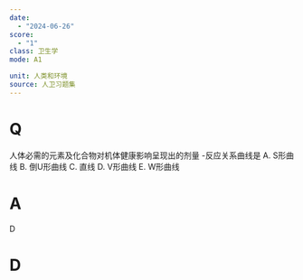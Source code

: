 ```yaml
---
date:
  - "2024-06-26"
score:
  - "1"
class: 卫生学
mode: A1

unit: 人类和环境
source: 人卫习题集
---
```



# Q
人体必需的元素及化合物对机体健康影响呈现出的剂量 -反应关系曲线是
A. S形曲线 B. 倒U形曲线 C. 直线
D. V形曲线 E. W形曲线

# A

D


# D
